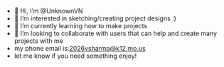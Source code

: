 - 👋 Hi, I’m @UnknownVN
- 👀 I’m interested in sketching/creating project designs :)
- 🌱 I’m currently learning how to make projects
- 💞️ I’m looking to collaborate with users that can help and create many projects with me
- my phone email is:2026vsharma@k12.mo.us
- let me know if you need something
enjoy!
<!---
UnknownVN/UnknownVN is a ✨ special ✨ repository because its `README.md` (this file) appears on your GitHub profile.
You can click the Preview link to take a look at your changes.
